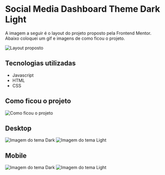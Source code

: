 # Social Media Dashboard Theme Dark Light

A imagem a seguir é o layout do projeto proposto pela Frontend Mentor. Abaixo coloquei um gif e imagens de como ficou o projeto.

![Layout proposto](./design/desktop-preview.jpg)

## Tecnologias utilizadas

- Javascript
- HTML
- CSS

## Como ficou o projeto

![Como ficou o projeto](./assets/images/apresentacao.gif)

## Desktop

![Imagem do tema Dark](./assets/images/theme-dark.JPG)
![Imagem do tema Light](./assets/images/theme-light.JPG)

## Mobile

![Imagem do tema Dark](./assets/images/theme-dark-mobile.png)
![Imagem do tema Light](./assets/images/theme-light-mobile.png)